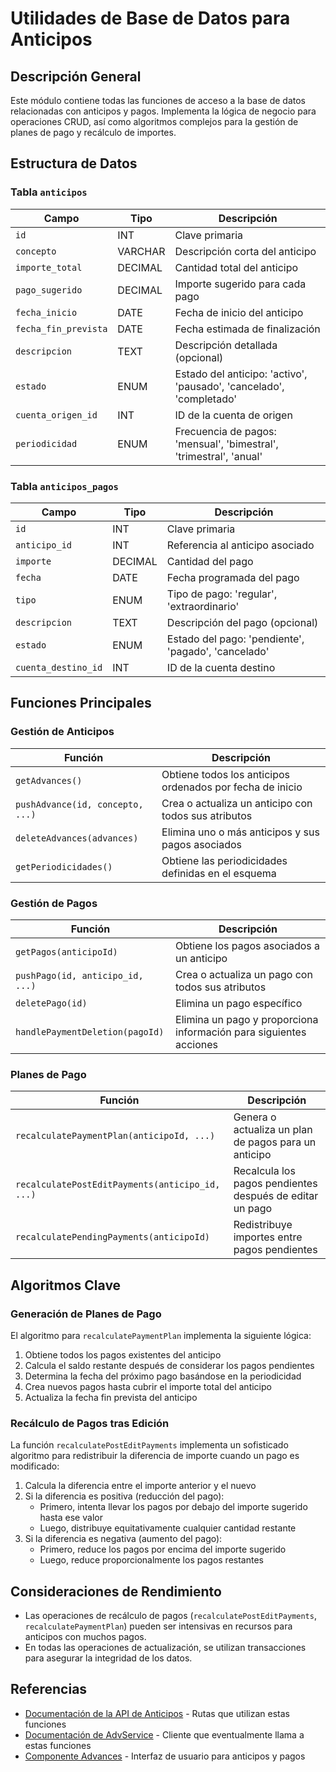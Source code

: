 # Utilidades de Base de Datos para Anticipos

## Descripción General

Este módulo contiene todas las funciones de acceso a la base de datos relacionadas con anticipos y pagos. Implementa la lógica de negocio para operaciones CRUD, así como algoritmos complejos para la gestión de planes de pago y recálculo de importes.

## Estructura de Datos

### Tabla `anticipos`

| Campo | Tipo | Descripción |
|-------|------|-------------|
| `id` | INT | Clave primaria |
| `concepto` | VARCHAR | Descripción corta del anticipo |
| `importe_total` | DECIMAL | Cantidad total del anticipo |
| `pago_sugerido` | DECIMAL | Importe sugerido para cada pago |
| `fecha_inicio` | DATE | Fecha de inicio del anticipo |
| `fecha_fin_prevista` | DATE | Fecha estimada de finalización |
| `descripcion` | TEXT | Descripción detallada (opcional) |
| `estado` | ENUM | Estado del anticipo: 'activo', 'pausado', 'cancelado', 'completado' |
| `cuenta_origen_id` | INT | ID de la cuenta de origen |
| `periodicidad` | ENUM | Frecuencia de pagos: 'mensual', 'bimestral', 'trimestral', 'anual' |

### Tabla `anticipos_pagos`

| Campo | Tipo | Descripción |
|-------|------|-------------|
| `id` | INT | Clave primaria |
| `anticipo_id` | INT | Referencia al anticipo asociado |
| `importe` | DECIMAL | Cantidad del pago |
| `fecha` | DATE | Fecha programada del pago |
| `tipo` | ENUM | Tipo de pago: 'regular', 'extraordinario' |
| `descripcion` | TEXT | Descripción del pago (opcional) |
| `estado` | ENUM | Estado del pago: 'pendiente', 'pagado', 'cancelado' |
| `cuenta_destino_id` | INT | ID de la cuenta destino |

## Funciones Principales

### Gestión de Anticipos

| Función | Descripción |
|---------|-------------|
| `getAdvances()` | Obtiene todos los anticipos ordenados por fecha de inicio |
| `pushAdvance(id, concepto, ...)` | Crea o actualiza un anticipo con todos sus atributos |
| `deleteAdvances(advances)` | Elimina uno o más anticipos y sus pagos asociados |
| `getPeriodicidades()` | Obtiene las periodicidades definidas en el esquema |

### Gestión de Pagos

| Función | Descripción |
|---------|-------------|
| `getPagos(anticipoId)` | Obtiene los pagos asociados a un anticipo |
| `pushPago(id, anticipo_id, ...)` | Crea o actualiza un pago con todos sus atributos |
| `deletePago(id)` | Elimina un pago específico |
| `handlePaymentDeletion(pagoId)` | Elimina un pago y proporciona información para siguientes acciones |

### Planes de Pago

| Función | Descripción |
|---------|-------------|
| `recalculatePaymentPlan(anticipoId, ...)` | Genera o actualiza un plan de pagos para un anticipo |
| `recalculatePostEditPayments(anticipo_id, ...)` | Recalcula los pagos pendientes después de editar un pago |
| `recalculatePendingPayments(anticipoId)` | Redistribuye importes entre pagos pendientes |

## Algoritmos Clave

### Generación de Planes de Pago

El algoritmo para `recalculatePaymentPlan` implementa la siguiente lógica:

1. Obtiene todos los pagos existentes del anticipo
2. Calcula el saldo restante después de considerar los pagos pendientes
3. Determina la fecha del próximo pago basándose en la periodicidad
4. Crea nuevos pagos hasta cubrir el importe total del anticipo
5. Actualiza la fecha fin prevista del anticipo

### Recálculo de Pagos tras Edición

La función `recalculatePostEditPayments` implementa un sofisticado algoritmo para redistribuir la diferencia de importe cuando un pago es modificado:

1. Calcula la diferencia entre el importe anterior y el nuevo
2. Si la diferencia es positiva (reducción del pago):
   - Primero, intenta llevar los pagos por debajo del importe sugerido hasta ese valor
   - Luego, distribuye equitativamente cualquier cantidad restante
3. Si la diferencia es negativa (aumento del pago):
   - Primero, reduce los pagos por encima del importe sugerido
   - Luego, reduce proporcionalmente los pagos restantes

## Consideraciones de Rendimiento

- Las operaciones de recálculo de pagos (`recalculatePostEditPayments`, `recalculatePaymentPlan`) pueden ser intensivas en recursos para anticipos con muchos pagos.
- En todas las operaciones de actualización, se utilizan transacciones para asegurar la integridad de los datos.

## Referencias

- [Documentación de la API de Anticipos](../routes/anticipos.md) - Rutas que utilizan estas funciones
- [Documentación de AdvService](../services/AdvService.md) - Cliente que eventualmente llama a estas funciones
- [Componente Advances](../components/Advances.md) - Interfaz de usuario para anticipos y pagos
